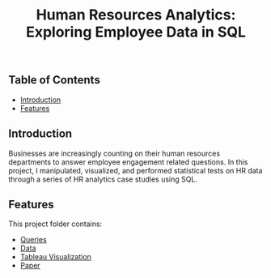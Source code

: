 <h1 align="center"> Human Resources Analytics: Exploring Employee Data in SQL  </h1> <br>

<!-- START doctoc generated TOC please keep comment here to allow auto update -->
<!-- DON'T EDIT THIS SECTION, INSTEAD RE-RUN doctoc TO UPDATE -->

## Table of Contents

- [Introduction](#introduction)
- [Features](#features)

<!-- END doctoc generated TOC please keep comment here to allow auto update -->

## Introduction
Businesses are increasingly counting on their human resources departments to answer employee engagement related questions.
In this project, I manipulated, visualized, and performed statistical tests on HR data through a series of HR analytics case studies using SQL.

## Features
This project folder contains:
* [Queries](https://github.com/YangyangJia1/sql_employee_analytics/tree/master/files/queries)
* [Data](https://github.com/YangyangJia1/sql_employee_analytics/tree/master/files/data)
* [Tableau Visualization](https://us-west-2b.online.tableau.com/#/site/yangyangjia01/workbooks/186179/views)
* [Paper](#)
